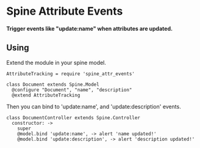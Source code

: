 Spine Attribute Events
======================

#### Trigger events like "update:name" when attributes are updated.

Using
-----

Extend the module in your spine model.

    AttributeTracking = require 'spine_attr_events'

    class Document extends Spine.Model
      @configure "Document", "name", "description"
      @extend AttributeTracking

Then you can bind to 'update:name', and 'update:description' events.

    class DocumentController extends Spine.Controller
      constructor: ->
        super
        @model.bind 'update:name', -> alert 'name updated!'
        @model.bind 'update:description', -> alert 'description updated!'



